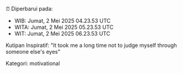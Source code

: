 ⏰ Diperbarui pada:
- WIB: Jumat, 2 Mei 2025 04.23.53 UTC
- WITA: Jumat, 2 Mei 2025 05.23.53 UTC
- WIT: Jumat, 2 Mei 2025 06.23.53 UTC

Kutipan Inspiratif:
"It took me a long time not to judge myself through someone else's eyes"


Kategori: motivational

